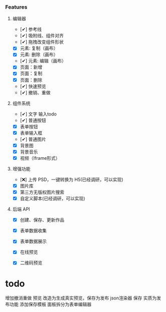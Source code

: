 ### Features
1. 编辑器
    - [✔] 参考线
    - [✔] 吸附线、组件对齐
    - [✔] 拖拽改变组件形状
    - [x] 元素: 复制（画布）
    - [x] 元素: 删除（画布）
    - [✔] 元素: 编辑（画布）
    - [x] 页面：新增
    - [x] 页面：复制
    - [x] 页面：删除
    - [✔] 快速预览
    - [✔] 撤销、重做

2. 组件系统
    - [✔] 文字  输入todo
    - [✔] 普通按钮
    - [x] 表单按钮
    - [x] 表单输入框
    - [✔] 普通图片
    - [x] 背景图
    - [x] 背景音乐
    - [x] 视频（Iframe形式）

3. 增强功能
    - [❌] 上传 PSD，一键转换为 H5(已经调研，可以实现)
    - [x] 图片库
    - [x] 第三方无版权图片搜索
    - [x] 自定义脚本(已经调研，可以实现)

4. 后端 API
    - [x] 创建、保存、更新作品
    - [x] 表单数据收集
    - [x] 表单数据展示
    - [x] 在线预览
    - [x] 二维码预览


# todo
增加撤消重做
预览 改造为生成真实预览，保存为发布  json渲染器
保存   实质为发布功能
添加保存模板
面板拆分为表单编辑器
